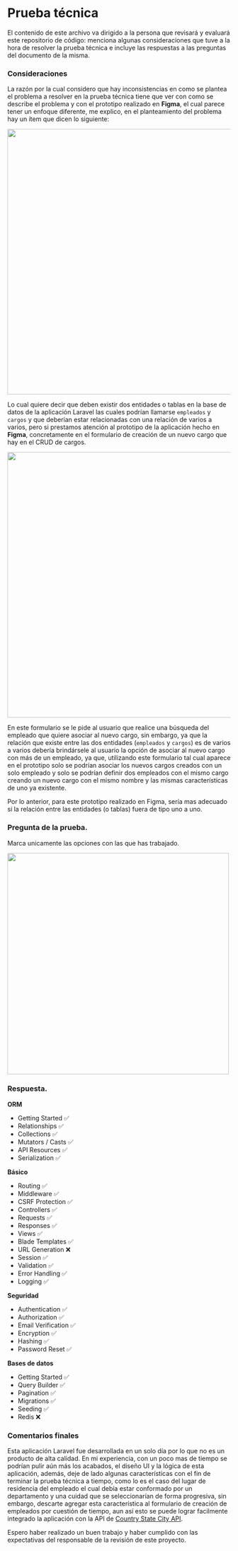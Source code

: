 # Prueba técnica

El contenido de este archivo va dirigido a la persona que revisará y evaluará este repositorio de código: menciona algunas consideraciones que tuve a la hora de resolver la prueba técnica e incluye las respuestas a las preguntas del documento de la misma.

### Consideraciones

La razón por la cual considero que hay inconsistencias en como se plantea el problema a resolver en la prueba técnica tiene que ver con como se describe el 
problema y con el prototipo realizado en **Figma**, el cual parece tener un enfoque diferente, me explico, en el planteamiento del problema hay un ítem que 
dicen lo siguiente:

<img src="storage/app/public/psa_image_1.png" width="600">

Lo cual quiere decir que deben existir dos entidades o tablas en la base de datos de la aplicación Laravel las cuales podrían llamarse `empleados` y `cargos` 
y que deberían estar relacionadas con una relación de varios a varios, pero si prestamos atención al prototipo de la aplicación hecho en **Figma**, 
concretamente en el formulario de creación de un nuevo cargo que hay en el CRUD de cargos.

<img src="storage/app/public/psa_image_2.png" width="600">

En este formulario se le pide al usuario que realice una búsqueda del empleado que quiere asociar al nuevo cargo, sin embargo, ya que la relación que existe entre las dos entidades (`empleados` y `cargos`) es de varios a varios debería brindársele al usuario la opción de asociar al nuevo cargo con más de un empleado, ya que, utilizando este formulario tal cual aparece en el prototipo solo se podrían asociar los nuevos cargos creados con un solo empleado y solo se podrían definir dos empleados con el mismo cargo creando un nuevo cargo con el mismo nombre y las mismas características de uno ya existente.

Por lo anterior, para este prototipo realizado en Figma, sería mas adecuado si la relación entre las entidades (o tablas) fuera de tipo 
uno a uno.

### Pregunta de la prueba.

Marca unicamente las opciones con las que has trabajado.

<img src="storage/app/public/psa_image_3.png" width="500">

### Respuesta.

**ORM**

- Getting Started ✅
- Relationships ✅
- Collections ✅
- Mutators / Casts ✅
- API Resources ✅
- Serialization ✅

**Básico**

- Routing ✅
- Middleware ✅
- CSRF Protection ✅
- Controllers ✅
- Requests ✅
- Responses ✅
- Views ✅
- Blade Templates ✅
- URL Generation ❌
- Session ✅ 
- Validation ✅
- Error Handling ✅
- Logging ✅

**Seguridad**

- Authentication ✅
- Authorization ✅
- Email Verification ✅
- Encryption ✅
- Hashing ✅
- Password Reset ✅

**Bases de datos**

- Getting Started ✅
- Query Builder ✅
- Pagination ✅
- Migrations ✅
- Seeding ✅
- Redis ❌

### Comentarios finales

Esta aplicación Laravel fue desarrollada en un solo día por lo que no es un producto de alta calidad. En mi experiencia, con un poco mas de tiempo se 
podrían pulir aún más los acabados, el diseño UI y la lógica de esta aplicación, además, deje de lado algunas características con el fin de terminar la 
prueba técnica a tiempo, como lo es el caso del lugar de residencia del empleado el cual debía estar conformado por un departamento y una cuidad que se 
seleccionarían de forma progresiva, sin 
embargo, descarte agregar esta característica al formulario de creación de empleados por cuestión de tiempo, aun así esto se puede lograr facilmente 
integrado la aplicación con la API de [Country State City API](https://countrystatecity.in).

Espero haber realizado un buen trabajo y haber cumplido con las expectativas del responsable de la revisión de este proyecto.